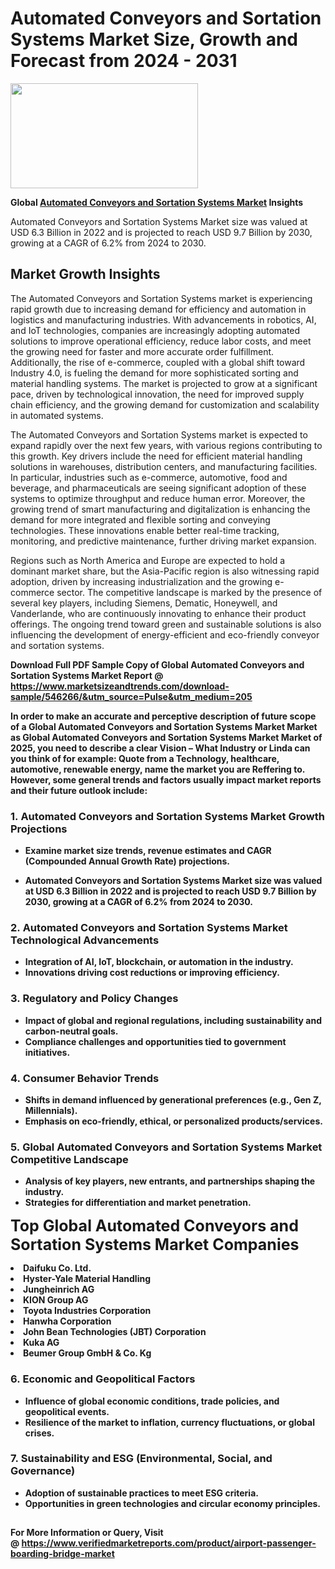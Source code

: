 <H1>Automated Conveyors and Sortation Systems Market Size, Growth and Forecast from 2024 - 2031</H1><img class="aligncenter size-medium wp-image-584254" src="https://thirdeyenews.in/wp-content/uploads/2024/09/Global-Market-Research-300x168.jpeg" alt="" width="300" height="168" /><p><strong>Global&nbsp;<a href="https://www.marketsizeandtrends.com/download-sample/546266/&amp;utm_source=Pulse&amp;utm_medium=205">Automated Conveyors and Sortation Systems Market</a> Insights</strong></p><p>Automated Conveyors and Sortation Systems Market size was valued at USD 6.3 Billion in 2022 and is projected to reach USD 9.7 Billion by 2030, growing at a CAGR of 6.2% from 2024 to 2030.</p><p><h2>Market Growth Insights</h2> <p>The Automated Conveyors and Sortation Systems market is experiencing rapid growth due to increasing demand for efficiency and automation in logistics and manufacturing industries. With advancements in robotics, AI, and IoT technologies, companies are increasingly adopting automated solutions to improve operational efficiency, reduce labor costs, and meet the growing need for faster and more accurate order fulfillment. Additionally, the rise of e-commerce, coupled with a global shift toward Industry 4.0, is fueling the demand for more sophisticated sorting and material handling systems. The market is projected to grow at a significant pace, driven by technological innovation, the need for improved supply chain efficiency, and the growing demand for customization and scalability in automated systems.</p> <p><strong></strong></p> <p>The Automated Conveyors and Sortation Systems market is expected to expand rapidly over the next few years, with various regions contributing to this growth. Key drivers include the need for efficient material handling solutions in warehouses, distribution centers, and manufacturing facilities. In particular, industries such as e-commerce, automotive, food and beverage, and pharmaceuticals are seeing significant adoption of these systems to optimize throughput and reduce human error. Moreover, the growing trend of smart manufacturing and digitalization is enhancing the demand for more integrated and flexible sorting and conveying technologies. These innovations enable better real-time tracking, monitoring, and predictive maintenance, further driving market expansion.</p> <p>Regions such as North America and Europe are expected to hold a dominant market share, but the Asia-Pacific region is also witnessing rapid adoption, driven by increasing industrialization and the growing e-commerce sector. The competitive landscape is marked by the presence of several key players, including Siemens, Dematic, Honeywell, and Vanderlande, who are continuously innovating to enhance their product offerings. The ongoing trend toward green and sustainable solutions is also influencing the development of energy-efficient and eco-friendly conveyor and sortation systems.</p> <p><strong></p><p><span class=""><strong>Download Full PDF Sample Copy of Global Automated Conveyors and Sortation Systems Market Report</strong> @ <a href="https://www.marketsizeandtrends.com/download-sample/546266/&amp;utm_source=Pulse&amp;utm_medium=205" target="_blank">https://www.marketsizeandtrends.com/download-sample/546266/&amp;utm_source=Pulse&amp;utm_medium=205</a></span></p><p>In order to make an accurate and perceptive description of future scope of a Global&nbsp;Automated Conveyors and Sortation Systems Market Market as Global&nbsp;Automated Conveyors and Sortation Systems Market Market of 2025, you need to describe a clear Vision &ndash; What Industry or Linda can you think of for example: Quote from a Technology, healthcare, automotive, renewable energy, name the market you are Reffering to. However, some general trends and factors usually impact market reports and their future outlook include:</p><h3>1.&nbsp;<strong>Automated Conveyors and Sortation Systems Market Growth Projections</strong></h3><ul><li>Examine market size trends, revenue estimates and CAGR (Compounded Annual Growth Rate) projections.</li><li><p>Automated Conveyors and Sortation Systems Market size was valued at USD 6.3 Billion in 2022 and is projected to reach USD 9.7 Billion by 2030, growing at a CAGR of 6.2% from 2024 to 2030.</p></li></ul><h3>2.&nbsp;<strong>Automated Conveyors and Sortation Systems Market Technological Advancements</strong></h3><ul><li>Integration of AI, IoT, blockchain, or automation in the industry.</li><li>Innovations driving cost reductions or improving efficiency.</li></ul><h3>3.&nbsp;<strong>Regulatory and Policy Changes</strong></h3><ul><li>Impact of global and regional regulations, including sustainability and carbon-neutral goals.</li><li>Compliance challenges and opportunities tied to government initiatives.</li></ul><h3>4.&nbsp;<strong>Consumer Behavior Trends</strong></h3><ul><li>Shifts in demand influenced by generational preferences (e.g., Gen Z, Millennials).</li><li>Emphasis on eco-friendly, ethical, or personalized products/services.</li></ul><h3>5.&nbsp;<strong>Global Automated Conveyors and Sortation Systems Market Competitive Landscape</strong></h3><ul><li>Analysis of key players, new entrants, and partnerships shaping the industry.</li><li>Strategies for differentiation and market penetration.</li></ul><p data-pm-slice="1 1 []"><span style="color: inherit; font-family: inherit; font-size: 25px;">Top Global Automated Conveyors and Sortation Systems Market Companies</span></p><div class="" data-test-id=""><p><li>Daifuku Co. Ltd.</li><li> Hyster-Yale Material Handling</li><li> Jungheinrich AG</li><li> KION Group AG</li><li> Toyota Industries Corporation</li><li> Hanwha Corporation</li><li> John Bean Technologies (JBT) Corporation</li><li> Kuka AG</li><li> Beumer Group GmbH & Co. Kg</li></p></div><h3>6.&nbsp;<strong>Economic and Geopolitical Factors</strong></h3><ul><li>Influence of global economic conditions, trade policies, and geopolitical events.</li><li>Resilience of the market to inflation, currency fluctuations, or global crises.</li></ul><h3>7.&nbsp;<strong>Sustainability and ESG (Environmental, Social, and Governance)</strong></h3><ul><li>Adoption of sustainable practices to meet ESG criteria.</li><li>Opportunities in green technologies and circular economy principles.</li></ul><h2><strong style="font-size: 14px;">For More Information or Query, Visit @&nbsp;</strong><a style="background-color: #ffffff; font-size: 14px;" href="https://www.marketsizeandtrends.com/report/automated-conveyors-and-sortation-systems-market/" target="_blank">https://www.verifiedmarketreports.com/product/airport-passenger-boarding-bridge-market</a></h2>

